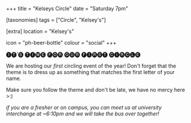 +++
title = "Kelseys Circle"
date = "Saturday 7pm"

[taxonomies]
tags = ["Circle", "Kelsey's"]

[extra]
location = "Kelsey's"

icon = "ph-beer-bottle"
colour = "social"
+++

🅘🅣'🅢 🅣🅘🅜🅔 🅕🅞🅡 🅞🅤🅡 🅕🅘🅡🅢🅣 🅒🅘🅡🅒🅛🅔 

We are hosting our *first* circling event of the year! Don't forget that the theme is to dress up as something that matches the first letter of your name.

Make sure you follow the theme and don't be late, we have no mercy here >:)

*if you are a fresher or on campus, you can meet us at university interchange at ~6:10pm and we will take the bus over together!*
